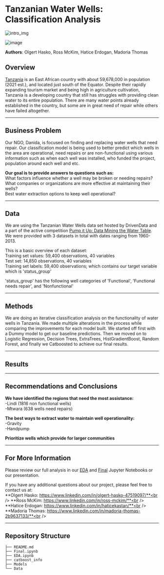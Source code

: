 # Tanzanian Water Wells: Classification Analysis

![intro_img](https://encrypted-tbn0.gstatic.com/images?q=tbn:ANd9GcRViQi4iXHyV60RZCIarzcONNB9xso0WumPSg&usqp=CAU)


![image](https://user-images.githubusercontent.com/84855671/151582831-80e1a279-22c3-4649-9be6-fdd8f660e8a0.png)

**Authors**: Olgert Hasko, Ross McKim, Hatice Erdogan, Madoria Thomas

## Overview

[Tanzania](https://www.britannica.com/place/Tanzania) is an East African country with about 59,678,000 in population (2021 est.), and located just south of the Equator. Despite their rapidly expanding tourism market and being high in agriculture cultivation, Tanzania is a developing country that still has struggles with providing clean water to its entire population. There are many water points already established in the country, but some are in great need of repair while others have failed altogether.

***

## Business Problem

Our NGO, Danida, is focused on finding and replacing water wells that need repair. Our classification model is being used to better predict which wells in the area are operational, need repairs or are non-functional using various information such as when each well was installed, who funded the project, population around each well and etc. 

**Our goal is to provide answers to questions such as:**<br />
What factors influence whether a well may be broken or needing repairs?<br />
What companies or organizations are more effective at maintaining their wells?<br />
Best water extraction options to keep well operational?<br />

***

## Data

We are using the Tanzanian Water Wells data set hosted by DrivenData and a part of the active competition [Pump it Up: Data Mining the Water Table](https://www.drivendata.org/competitions/7/pump-it-up-data-mining-the-water-table/). We were provided with 3 datasets in total with dates ranging from 1960- 2013. 

This is a basic overview of each dataset:<br />
Training set values: 59,400 observations, 40 variables<br />
Test set: 14,850 observations, 40 variables<br />
Training set labels: 59,400 observations; which contains our target variable which is 'status_group'<br />

'status_group' has the following well categories of 'Functional', 'Functional needs repair', and 'Nonfunctional' 

***
## Methods

We are doing an iterative classification analysis on the functionality of water wells in Tanzania. We made multiple alterations in the process while comparing the improvements for each model built. We started off first with a Dummy model to get our baseline predictions. Then we moved on to Logistic Regression, Decision Trees, ExtraTrees, HistGradientBoost, Random Forest, and finally we Catboosted to achieve our final results. 

***

## Results



***
## Recommendations and Conclusions
**We have identified the regions that need the most assistance:<br />**
-Lindi (1816 non functional wells)<br />
-Mtwara (638 wells need repairs)<br />

**The best ways to extract water to maintain well operationality:<br />**
-Gravity<br />
-Handpump<br />

**Prioritize wells which provide for larger communities**

***
## For More Information

Please review our full analysis in our [EDA](https://github.com/OlgertHasko/Tanzanian-Water-Wells/blob/main/EDA.ipynb) and [Final](https://github.com/OlgertHasko/Tanzanian-Water-Wells/blob/main/Final.ipynb) Jupyter Notebooks or our presentation.

If you have any additional questions about our project, please feel free to contact us at:<br />
**Olgert Hasko: https://www.linkedin.com/in/olgert-hasko-47519097/**<br />
**Ross McKim: https://www.linkedin.com/in/ross-mckim/**<br />
**Hatice Erdogan: https://www.linkedin.com/in/haticekastan/**<br />
**Madoria Thomas: https://www.linkedin.com/in/madoria-thomas-2b9637133/**<br />

***

## Repository Structure

```
├── README.md                           
├── Final.ipynb   
├── EDA.ipynb
├── catboost_info
├── Models                                
└── Data                              
```
